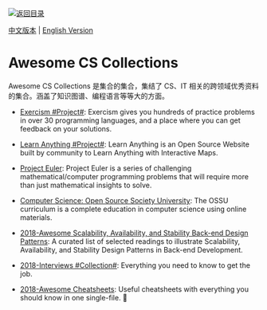 [![返回目录](https://parg.co/UGo)](https://github.com/wxyyxc1992/Awesome-Reference)

[中文版本](./Awesome-CS-Collections.md) | [English Version](./Awesome-CS-Collections-en.md)

# Awesome CS Collections

Awesome CS Collections 是集合的集合，集结了 CS、IT 相关的跨领域优秀资料的集合。涵盖了知识图谱、编程语言等等大的方面。

* [Exercism #Project#](http://exercism.io/): Exercism gives you hundreds of practice problems in over 30 programming languages, and a place where you can get feedback on your solutions.

* [Learn Anything #Project#](https://github.com/learn-anything/learn-anything): Learn Anything is an Open Source Website built by community to Learn Anything with Interactive Maps.

* [Project Euler](https://projecteuler.net/about): Project Euler is a series of challenging mathematical/computer programming problems that will require more than just mathematical insights to solve.

- [Computer Science: Open Source Society University](https://github.com/ossu/computer-science): The OSSU curriculum is a complete education in computer science using online materials.

- [2018-Awesome Scalability, Availability, and Stability Back-end Design Patterns](https://github.com/binhnguyennus/awesome-scalability):
  A curated list of selected readings to illustrate Scalability, Availability, and Stability Design Patterns in Back-end Development.

- [2018-Interviews #Collection#](https://github.com/kdn251/interviews): Everything you need to know to get the job.

- [2018-Awesome Cheatsheets](https://github.com/LeCoupa/awesome-cheatsheets): Useful cheatsheets with everything you should know in one single-file. 🚀
